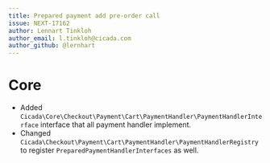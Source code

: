 ```yaml
---
title: Prepared payment add pre-order call
issue: NEXT-17162
author: Lennart Tinkloh
author_email: l.tinkloh@cicada.com
author_github: @lernhart
---
```

# Core
* Added `Cicada\Core\Checkout\Payment\Cart\PaymentHandler\PaymentHandlerInterface` interface that all payment handler implement.
* Changed `Cicada\Checkout\Payment\Cart\PaymentHandler\PaymentHandlerRegistry` to register `PreparedPaymentHandlerInterfaces` as well.
